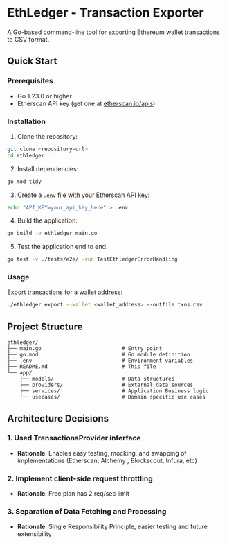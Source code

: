 # EthLedger - Transaction Exporter

A Go-based command-line tool for exporting Ethereum wallet transactions to CSV format.

## Quick Start

### Prerequisites

- Go 1.23.0 or higher
- Etherscan API key (get one at [etherscan.io/apis](https://etherscan.io/apis))

### Installation

1. Clone the repository:
```bash
git clone <repository-url>
cd ethledger
```

2. Install dependencies:
```bash
go mod tidy
```

3. Create a `.env` file with your Etherscan API key:
```bash
echo "API_KEY=your_api_key_here" > .env
```

4. Build the application:
```bash
go build -o ethledger main.go
```

5. Test the application end to end.
```bash
go test -v ./tests/e2e/ -run TestEthledgerErrorHandling
```
### Usage

Export transactions for a wallet address:
```bash
./ethledger export --wallet <wallet_address> --outfile txns.csv
```

## Project Structure

```
ethledger/
├── main.go                          # Entry point
├── go.mod                           # Go module definition
├── .env                             # Environment variables
├── README.md                        # This file
└── app/
    ├── models/                      # Data structures
    ├── providers/                   # External data sources
    ├── services/                    # Application Business logic
    └── usecases/                    # Domain specific use cases
```

## Architecture Decisions

### 1. Used TransactionsProvider interface
- **Rationale**: Enables easy testing, mocking, and swapping of implementations (Etherscan, Alchemy , Blockscout, Infura, etc)

### 2. Implement client-side request throttling 
- **Rationale**: Free plan has 2 req/sec limit

### 3. Separation of Data Fetching and Processing
- **Rationale**: Single Responsibility Principle, easier testing and future extensibility
